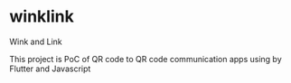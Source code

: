 # winklink

Wink and Link

This project is PoC  of QR code to QR code communication apps using by Flutter and Javascript

